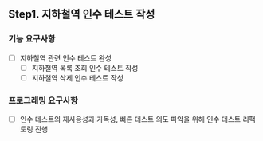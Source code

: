 
## Step1. 지하철역 인수 테스트 작성

### 기능 요구사항
- [ ] 지하철역 관련 인수 테스트 완성
  - [ ] 지하철역 목록 조회 인수 테스트 작성
  - [ ] 지하철역 삭제 인수 테스트 작성

### 프로그래밍 요구사항
- [ ] 인수 테스트의 재사용성과 가독성, 빠른 테스트 의도 파악을 위해 인수 테스트 리팩토링 진행